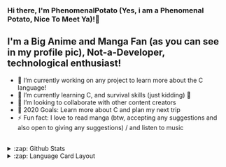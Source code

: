 ### Hi there, I'm PhenomenalPotato (Yes, i am a Phenomenal Potato, Nice To Meet Ya)!👋

## I'm a Big Anime and Manga Fan (as you can see in my profile pic), Not-a-Developer, technological enthusiast!

- 🔭 I’m currently working on any project to learn more about the C language!
- 🌱 I’m currently learning C, and survival skills (just kidding) 🤣
- 👯 I’m looking to collaborate with other content creators
- 🥅 2020 Goals: Learn more about C and plan my next trip
- ⚡ Fun fact: I love to read manga (btw, accepting any suggestions and also open to giving any suggestions) / and listen to music

<br />

<details>
  <summary>:zap: Github Stats</summary>

  <img align="left" alt="phenomenalpotato's Github Stats" src="https://github-readme-stats.codestackr.vercel.app/api?username=phenomenalpotato&show_icons=true&hide_border=true&theme=dark" />

</details>

<details>
  <summary>:zap: Language Card Layout</summary>
  
[![Top Langs](https://github-readme-stats.vercel.app/api/top-langs/?username=phenomenalpotato&layout=compact)](https://github.com/anuraghazra/github-readme-stats)

</details>
